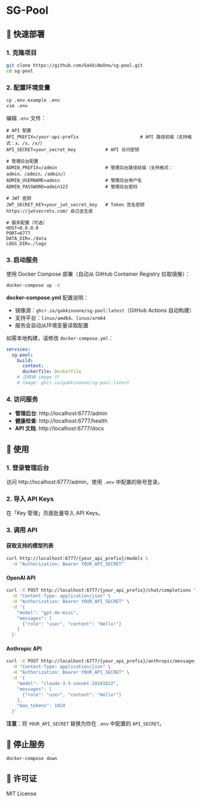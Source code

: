 # SG-Pool

## 🚀 快速部署

### 1. 克隆项目

```bash
git clone https://github.com/GakkiNoOne/sg-pool.git
cd sg-pool
```

### 2. 配置环境变量

```bash
cp .env.example .env
vim .env
```

编辑 `.env` 文件：

```env
# API 配置
API_PREFIX=/your-api-prefix                       # API 路径前缀（支持格式：x、/x、/x/）
API_SECRET=your_secret_key           # API 访问密钥

# 管理后台配置
ADMIN_PREFIX=/admin                  # 管理后台路径前缀（支持格式：admin、/admin、/admin/）
ADMIN_USERNAME=admin                 # 管理后台用户名
ADMIN_PASSWORD=admin123              # 管理后台密码

# JWT 密钥
JWT_SECRET_KEY=your_jwt_secret_key   # Token 签名密钥 https://jwtsecrets.com/ 自己去生成

# 服务配置（可选）
HOST=0.0.0.0
PORT=6777
DATA_DIR=./data
LOGS_DIR=./logs
```


### 3. 启动服务

使用 Docker Compose 部署（自动从 GitHub Container Registry 拉取镜像）：

```bash
docker-compose up -d
```

**docker-compose.yml** 配置说明：
- 镜像源：`ghcr.io/gakkinoone/sg-pool:latest`（GitHub Actions 自动构建）
- 支持平台：`linux/amd64`、`linux/arm64`
- 服务会自动从环境变量读取配置

如需本地构建，请修改 `docker-compose.yml`：
```yaml
services:
  sg-pool:
    build:
      context: .
      dockerfile: Dockerfile
    # 注释掉 image 行
    # image: ghcr.io/gakkinoone/sg-pool:latest
```

### 4. 访问服务

- **管理后台**: http://localhost:6777/admin
- **健康检查**: http://localhost:6777/health
- **API 文档**: http://localhost:6777/docs

## 📖 使用

### 1. 登录管理后台

访问 http://localhost:6777/admin，使用 `.env` 中配置的账号登录。

### 2. 导入 API Keys

在「Key 管理」页面批量导入 API Keys。

### 3. 调用 API

#### 获取支持的模型列表

```bash
curl http://localhost:6777/{your_api_prefix}/models \
  -H "Authorization: Bearer YOUR_API_SECRET"
```

#### OpenAI API

```bash
curl -X POST http://localhost:6777/{your_api_prefix}/chat/completions \
  -H "Content-Type: application/json" \
  -H "Authorization: Bearer YOUR_API_SECRET" \
  -d '{
    "model": "gpt-4o-mini",
    "messages": [
      {"role": "user", "content": "Hello!"}
    ]
  }'
```

#### Anthropic API

```bash
curl -X POST http://localhost:6777/{your_api_prefix}/anthropic/messages \
  -H "Content-Type: application/json" \
  -H "Authorization: Bearer YOUR_API_SECRET" \
  -d '{
    "model": "claude-3-5-sonnet-20241022",
    "messages": [
      {"role": "user", "content": "Hello!"}
    ],
    "max_tokens": 1024
  }'
```

**注意**：将 `YOUR_API_SECRET` 替换为你在 `.env` 中配置的 `API_SECRET`。

## 🔧 停止服务

```bash
docker-compose down
```

## 📝 许可证

MIT License
